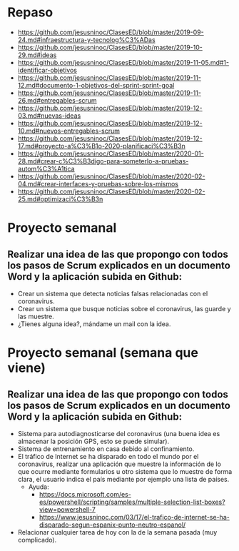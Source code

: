 # Repaso

* https://github.com/jesusninoc/ClasesED/blob/master/2019-09-24.md#infraestructura-y-tecnolog%C3%ADas
* https://github.com/jesusninoc/ClasesED/blob/master/2019-10-29.md#ideas
* https://github.com/jesusninoc/ClasesED/blob/master/2019-11-05.md#1-identificar-objetivos
* https://github.com/jesusninoc/ClasesED/blob/master/2019-11-12.md#documento-1-objetivos-del-sprint-sprint-goal
* https://github.com/jesusninoc/ClasesED/blob/master/2019-11-26.md#entregables-scrum
* https://github.com/jesusninoc/ClasesED/blob/master/2019-12-03.md#nuevas-ideas
* https://github.com/jesusninoc/ClasesED/blob/master/2019-12-10.md#nuevos-entregables-scrum
* https://github.com/jesusninoc/ClasesED/blob/master/2019-12-17.md#proyecto-a%C3%B1o-2020-planificaci%C3%B3n
* https://github.com/jesusninoc/ClasesED/blob/master/2020-01-28.md#crear-c%C3%B3digo-para-someterlo-a-pruebas-autom%C3%A1tica
* https://github.com/jesusninoc/ClasesED/blob/master/2020-02-04.md#crear-interfaces-y-pruebas-sobre-los-mismos
* https://github.com/jesusninoc/ClasesED/blob/master/2020-02-25.md#optimizaci%C3%B3n

# Proyecto semanal
## Realizar una idea de las que propongo con todos los pasos de Scrum explicados en un documento Word y la aplicación subida en Github:
- Crear un sistema que detecta noticias falsas relacionadas con el coronavirus.
- Crear un sistema que busque noticias sobre el coronavirus, las guarde y las muestre.
- ¿Tienes alguna idea?, mándame un mail con la idea.

# Proyecto semanal (semana que viene)
## Realizar una idea de las que propongo con todos los pasos de Scrum explicados en un documento Word y la aplicación subida en Github:
- Sistema para autodiagnosticarse del coronavirus (una buena idea es almacenar la posición GPS, esto se puede simular).
- Sistema de entrenamiento en casa debido al confinamiento.
- El tráfico de Internet se ha disparado en todo el mundo por el coronavirus, realizar una aplicación que muestre la información de lo que ocurre mediante formularios u otro sistema que lo muestre de forma clara, el usuario indica el país mediante por ejemplo una lista de países.
  - Ayuda:
    - https://docs.microsoft.com/es-es/powershell/scripting/samples/multiple-selection-list-boxes?view=powershell-7
    - https://www.jesusninoc.com/03/17/el-trafico-de-internet-se-ha-disparado-segun-espanix-punto-neutro-espanol/
- Relacionar cualquier tarea de hoy con la de la semana pasada (muy complicado).
